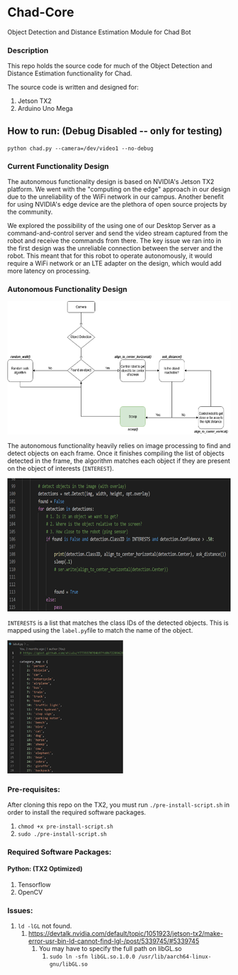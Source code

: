 # Chad-Core

Object Detection and Distance Estimation Module for Chad Bot

### Description
This repo holds the source code for much of the Object Detection and Distance Estimation functionality for Chad. 

The source code is written and designed for:
1. Jetson TX2
1. Arduino Uno Mega

## How to run: (Debug Disabled -- only for testing)
`python chad.py --camera=/dev/video1 --no-debug`

### Current Functionality Design

The autonomous functionality design is based on NVIDIA's Jetson TX2 platform. We went with the "computing on the edge" approach in our design due to the unreliability of the WiFi network in our campus. Another benefit for using NVIDIA's edge device are the plethora of open source projects by the community. 

We explored the possibility of the using one of our Desktop Server as a command-and-control server and send the video stream captured from the robot and receive the commands from there. The key issue we ran into in the first design was the unreliable connection between the server and the robot. This meant that for this robot to operate autonomously, it would require a WiFi network or an LTE adapter on the design, which would add more latency on processing.

### Autonomous Functionality Design
<img src="CHAD_V2.png" height="300" />

The autonomous functionality heavily relies on image processing to find and detect objects on each frame. Once it finishes compiling the list of objects detected in the frame, the algorithm matches each object if they are present on the object of interests (`INTEREST`).

<img src="assets/detection.png" height="300"/>

`INTERESTS` is a list that matches the class IDs of the detected objects. This is mapped using the `label.py`file to match the name of the object.

<img src="assets/label_maps.png" height="300"/>


### Pre-requisites:
After cloning this repo on the TX2, you must run `./pre-install-script.sh` in order to install the required software packages.
1. `chmod +x pre-install-script.sh`
1. `sudo ./pre-install-script.sh`

### Required Software Packages:
#### Python: (TX2 Optimized)
1. Tensorflow 
1. OpenCV

### Issues:
1. `ld -lGL` not found.
    1. https://devtalk.nvidia.com/default/topic/1051923/jetson-tx2/make-error-usr-bin-ld-cannot-find-lgl-/post/5339745/#5339745
        1. You may have to specify the full path on libGL.so
            1. `sudo ln -sfn libGL.so.1.0.0 /usr/lib/aarch64-linux-gnu/libGL.so`
